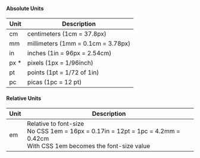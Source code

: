 #### Absolute Units

|Unit|Description|
| --- | --- |
|cm|centimeters (1cm = 37.8px)|
|mm|millimeters (1mm = 0.1cm = 3.78px)|
|in|inches (1in = 96px = 2.54cm)|
|px \*|pixels (1px = 1/96inch)|
|pt|points (1pt = 1/72 of 1in)|
|pc|picas (1pc = 12 pt) |

#### Relative Units

|Unit|Description|
| ---| --- |
|em|Relative to font-size<br>No CSS 1em = 16px = 0.17in = 12pt = 1pc = 4.2mm = 0.42cm<br>With CSS 1em becomes the font-size value |
